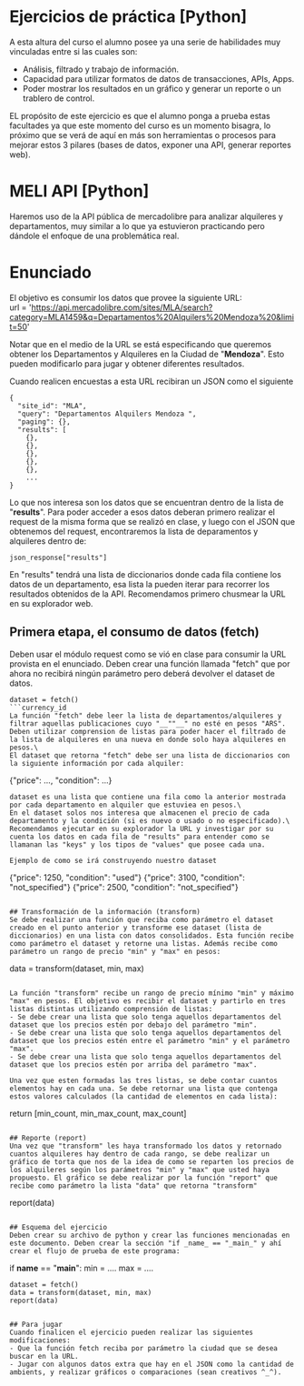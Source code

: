 # Ejercicios de práctica [Python]
A esta altura del curso el alumno posee ya una serie de habilidades muy vinculadas entre si las cuales son:
- Análisis, filtrado y trabajo de información.
- Capacidad para utilizar formatos de datos de transacciones, APIs, Apps.
- Poder mostrar los resultados en un gráfico y generar un reporte o un trablero de control.

EL propósito de este ejercicio es que el alumno ponga a prueba estas facultades ya que este momento del curso es un momento bisagra, lo próximo que se verá de aquí en más son herramientas o procesos para mejorar estos 3 pilares (bases de datos, exponer una API, generar reportes web).

# MELI API [Python]
Haremos uso de la API pública de mercadolibre para analizar alquileres y departamentos, muy similar a lo que ya estuvieron practicando pero dándole el enfoque de una problemática real.

# Enunciado
El objetivo es consumir los datos que provee la siguiente URL:\
url = 'https://api.mercadolibre.com/sites/MLA/search?category=MLA1459&q=Departamentos%20Alquilers%20Mendoza%20&limit=50'

Notar que en el medio de la URL se está especificando que queremos obtener los Departamentos y Alquileres en la Ciudad de "__Mendoza__". Esto pueden modificarlo para jugar y obtener diferentes resultados.

Cuando realicen encuestas a esta URL recibiran un JSON como el siguiente

```
{
  "site_id": "MLA",
  "query": "Departamentos Alquilers Mendoza ",
  "paging": {},
  "results": [
    {},
    {},
    {},
    {},
    {},
    ...
}
```

Lo que nos interesa son los datos que se encuentran dentro de la lista de "__results__". Para poder acceder a esos datos deberan primero realizar el request de la misma forma que se realizó en clase, y luego con el JSON que obtenemos del request, encontraremos la lista de deparamentos y alquileres dentro de:
```
json_response["results"]
```
En "results" tendrá una lista de diccionarios donde cada fila contiene los datos de un departamento, esa lista la pueden iterar para recorrer los resultados obtenidos de la API. Recomendamos primero chusmear la URL en su explorador web.

## Primera etapa, el consumo de datos (fetch)
Deben usar el módulo request como se vió en clase para consumir la URL provista en el enunciado. Deben crear una función llamada "fetch" que por ahora no recibirá ningún parámetro pero deberá devolver el dataset de datos.
```
dataset = fetch()
```currency_id
La función "fetch" debe leer la lista de departamentos/alquileres y filtrar aquellas publicaciones cuyo "__""__" no esté en pesos "ARS". Deben utilizar comprension de listas para poder hacer el filtrado de la lista de alquileres en una nueva en donde solo haya alquileres en pesos.\
El dataset que retorna "fetch" debe ser una lista de diccionarios con la siguiente información por cada alquiler:
```
{"price": ..., "condition": ...}
```
dataset es una lista que contiene una fila como la anterior mostrada por cada departamento en alquiler que estuviea en pesos.\
En el dataset solos nos interesa que almacenen el precio de cada departamento y la condición (si es nuevo o usado o no especificado).\
Recomendamos ejecutar en su explorador la URL y investigar por su cuenta los datos en cada fila de "results" para entender como se llamanan las "keys" y los tipos de "values" que posee cada una.

Ejemplo de como se irá construyendo nuestro dataset
```
{"price": 1250, "condition": "used"}
{"price": 3100, "condition": "not_specified"}
{"price": 2500, "condition": "not_specified"}
```

## Transformación de la información (transform)
Se debe realizar una función que reciba como parámetro el dataset creado en el punto anterior y transforme ese dataset (lista de diccionarios) en una lista con datos consolidados. Esta función recibe como parámetro el dataset y retorne una listas. Además recibe como parámetro un rango de precio "min" y "max" en pesos:
```
data = transform(dataset, min, max)
```

La función "transform" recibe un rango de precio mínimo "min" y máximo "max" en pesos. El objetivo es recibir el dataset y partirlo en tres listas distintas utilizando comprensión de listas:
- Se debe crear una lista que solo tenga aquellos departamentos del dataset que los precios estén por debajo del parámetro "min".
- Se debe crear una lista que solo tenga aquellos departamentos del dataset que los precios estén entre el parámetro "min" y el parámetro "max".
- Se debe crear una lista que solo tenga aquellos departamentos del dataset que los precios estén por arriba del parámetro "max".

Una vez que esten formadas las tres listas, se debe contar cuantos elementos hay en cada una. Se debe retornar una lista que contenga estos valores calculados (la cantidad de elementos en cada lista):
```
return [min_count, min_max_count, max_count]
```

## Reporte (report)
Una vez que "transform" les haya transformado los datos y retornado cuantos alquileres hay dentro de cada rango, se debe realizar un gráfico de torta que nos de la idea de como se reparten los precios de los alquileres según los parámetros "min" y "max" que usted haya propuesto. El gráfico se debe realizar por la función "report" que recibe como parámetro la lista "data" que retorna "transform"
```
report(data)
```

## Esquema del ejercicio
Deben crear su archivo de python y crear las funciones mencionadas en este documento. Deben crear la sección "if _name_ == "_main_" y ahí crear el flujo de prueba de este programa:
```
if __name__ == "__main__":
    min = ....
    max = ....

    dataset = fetch()
    data = transform(dataset, min, max)
    report(data)

```

## Para jugar
Cuando finalicen el ejercicio pueden realizar las siguientes modificaciones:
- Que la función fetch reciba por parámetro la ciudad que se desea buscar en la URL.
- Jugar con algunos datos extra que hay en el JSON como la cantidad de ambients, y realizar gráficos o comparaciones (sean creativos ^_^).


